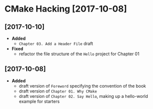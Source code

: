 # CMake Hacking [2017-10-08]  

## [2017-10-10]  
+ **Added**   
  - `Chapter 03. Add a Header File` draft  
+ **Fixed**  
  - refactor the file structure of the `Hello` project for Chapter 01   

## [2017-10-08]  
+ **Added**  
  - draft version of `Foreword` specifying the convention of the book  
  - draft version of `Chapter 01. Why CMake`  
  - draft version of `Chapter 02. Say Hello`, making up a hello-world example for starters  
